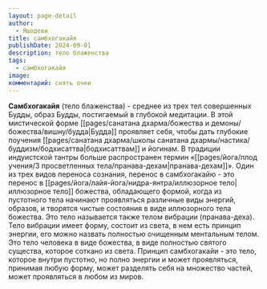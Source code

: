 ```yaml
---
layout: page-detail
author:
  - Яшодеви
title: самбхогакайя
publishDate: 2024-09-01
description: тело блаженства
tags:
  - самбхогакайя
image: 
комментарий: снять очки
---
```

**Самбхогакайя** (тело блаженства) - среднее из трех тел совершенных Будды, образ Будды, постигаемый в глубокой медитации. В этой мистической форме [[pages/санатана дхарма/божества и демоны/божества/вишну/будда|Будда]] проявляет себя, чтобы дать глубокие поучения [[pages/санатана дхарма/школы санатана дхармы/настика/буддизм/бодхисаттва|бодхисаттвам]] и йогинам. В традиции индуистской тантры больше распространен термин «[[pages/йога/плод учения/3 просветленных тела/пранава-дехам|пранава-дехам]]».
 Один из трех видов переноса сознания, перенос в самбхогакайю - это перенос в [[pages/йога/лайя-йога/нидра-янтра/иллюзорное тело|иллюзорное тело]] божества, обладающего формой, когда из пустотного тела начинают проявляться различные виды энергий, образов, и творятся чистые состояния в виде иллюзорного тела божества. Это тело называется также телом вибрации (пранава-деха). Тело вибрации имеет форму, состоит из света, в нем есть принцип энергии, его можно назвать полностью очищенным ментальным телом. Это тело человека в виде божества, в виде полностью святого существа, которое соткано из света. Принцип самбхогакайи - это тело, которое внутри пустотно, но полно энергии и может проявляться, принимая любую форму, может разделять себя на множество частей, может проявляться в любом из миров.

